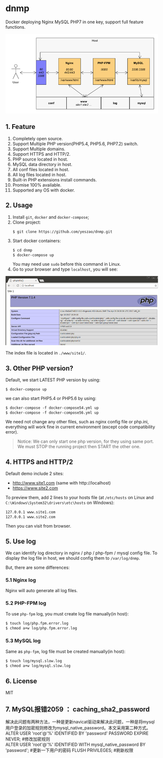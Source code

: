 # dnmp
Docker deploying Nginx MySQL PHP7 in one key, support full feature functions.

![Demo Image](./dnmp.png)

## 1. Feature
1. Completely open source.
2. Support Multiple PHP version(PHP5.4, PHP5.6, PHP7.2) switch.
3. Support Multiple domains.
4. Support HTTPS and HTTP/2.
5. PHP source located in host.
6. MySQL data directory in host.
7. All conf files located in host.
8. All log files located in host.
9. Built-in PHP extensions install commands.
10. Promise 100% available.
11. Supported any OS with docker.

## 2. Usage
1. Install `git`, `docker` and `docker-compose`;
2. Clone project:
    ```
    $ git clone https://github.com/yeszao/dnmp.git
    ```
4. Start docker containers:
    ```
    $ cd dnmp
    $ docker-compose up
    ```
    You may need use `sudo` before this command in Linux.
5. Go to your browser and type `localhost`, you will see:

![Demo Image](./snapshot.png)

The index file is located in `./www/site1/`.

## 3. Other PHP version?
Default, we start LATEST PHP version by using:
```
$ docker-compose up
```
we can also start PHP5.4 or PHP5.6 by using:
```
$ docker-compose -f docker-compose54.yml up
$ docker-compose -f docker-compose56.yml up
```
We need not change any other files, such as nginx config file or php.ini, everything will work fine in current environment (except code compatibility error).

> Notice: We can only start one php version, for they using same port. We must STOP the running project then START the other one.

## 4. HTTPS and HTTP/2
Default demo include 2 sites:
* http://www.site1.com (same with http://localhost)
* https://www.site2.com

To preview them, add 2 lines to your hosts file (at `/etc/hosts` on Linux and `C:\Windows\System32\drivers\etc\hosts` on Windows):
```
127.0.0.1 www.site1.com
127.0.0.1 www.site2.com
```
Then you can visit from browser.


## 5. Use log
We can identify log directory in nginx / php / php-fpm / mysql config file.
To display the log file in host, we should config them to `/var/log/dnmp`.

But, there are some differences:

### 5.1 Nginx log
Nginx will auto generate all log files.

### 5.2 PHP-FPM log
To use `php-fpm` log, you must create log file manually(in host):
```bash
$ touch log/php.fpm.error.log
$ chmod a+w log/php.fpm.error.log
```
### 5.3 MySQL log
Same as `php-fpm`, log file must be created manually(in host):
```bash
$ touch log/mysql.slow.log
$ chmod a+w log/mysql.slow.log
```

## 6. License
MIT

## 7. MySQL报错2059 ： caching_sha2_password
解决此问题有两种方法，一种是更新navicat驱动来解决此问题，一种是将mysql用户登录的加密规则修改为mysql_native_password。本文采用第二种方式。
ALTER USER 'root'@'%' IDENTIFIED BY 'password' PASSWORD EXPIRE NEVER; #修改加密规则  
ALTER USER 'root'@'%' IDENTIFIED WITH mysql_native_password BY 'password';  #更新一下用户的密码
FLUSH PRIVILEGES; #刷新权限